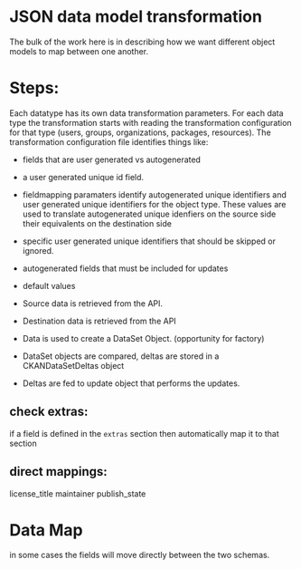 # JSON data model transformation

The bulk of the work here is in describing how we want different object models to map between one another.

# Steps:

Each datatype has its own data transformation parameters.  For each data type
the transformation starts with reading the transformation configuration for that
type (users, groups, organizations, packages, resources).  The transformation
configuration file identifies things like:

* fields that are user generated vs autogenerated
* a user generated unique id field.
* fieldmapping paramaters identify autogenerated unique identifiers and user
  generated unique identifiers for the object type.  These values are used to
  translate autogenerated unique idenfiers on the source side their equivalents
  on the destination side
* specific user generated unique identifiers that should be skipped or ignored.
* autogenerated fields that must be included for updates
* default values






* Source data is retrieved from the API.
* Destination data is retrieved from the API
* Data is used to create a DataSet Object.  (opportunity for factory)
* DataSet objects are compared, deltas are stored in a CKANDataSetDeltas object
* Deltas are fed to update object that performs the updates.



## check extras:
if a field is defined in the `extras` section then automatically map it to that section

## direct mappings:
license_title
maintainer
publish_state


# Data Map

in some cases the fields will move directly between the two schemas.

